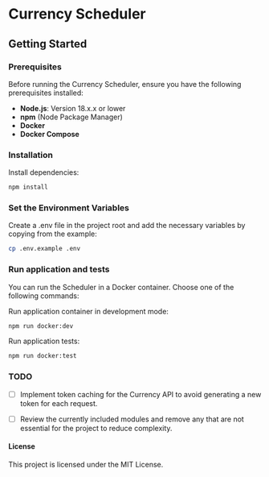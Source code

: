 # Currency Scheduler

## Getting Started

### Prerequisites

Before running the Currency Scheduler, ensure you have the following prerequisites installed:

- **Node.js**: Version 18.x.x or lower
- **npm** (Node Package Manager)
- **Docker**
- **Docker Compose**

### Installation

Install dependencies:
  ```bash
  npm install
  ```

### Set the Environment Variables
Create a .env file in the project root and add the necessary variables by copying from the example:

  ```bash
  cp .env.example .env
  ```

### Run application and tests
You can run the Scheduler in a Docker container. Choose one of the following commands:

Run application container in development mode:

```bash
npm run docker:dev
```

Run application tests:

```bash
npm run docker:test
```

  ### TODO

- [ ] Implement token caching for the Currency API to avoid generating a new token for each request.
- [ ] Review the currently included modules and remove any that are not essential for the project to reduce complexity.


#### License
This project is licensed under the MIT License.
